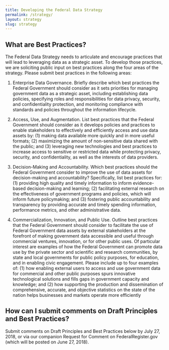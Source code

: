 ```yaml
---
title: Developing the Federal Data Strategy
permalink: /strategy/
layout: strategy
slug: strategy
---
```


## What are Best Practices?

The Federal Data Strategy needs to articulate and encourage practices that will lead to leveraging data as a strategic  asset. To develop those practices, we are soliciting public input on best practices along the four areas of the strategy.  Please submit best practices in the following areas:

1. Enterprise Data Governance. Briefly describe which best practices the Federal Government should consider as it sets priorities for managing government data as a strategic asset, including establishing data policies, specifying roles and responsibilities for data privacy, security, and confidentiality protection, and monitoring compliance with standards and policies throughout the information lifecycle.

2. Access, Use, and Augmentation. List best practices that the Federal Government should consider as it develops policies and practices to enable stakeholders to effectively and efficiently access and use data assets by: (1) making data available more quickly and in more useful formats; (2) maximizing the amount of non-sensitive data shared with the public; and (3) leveraging new technologies and best practices to increase access to sensitive or restricted data while protecting privacy, security, and confidentiality, as well as the interests of data providers.

3. Decision-Making and Accountability. Which best practices should the Federal Government consider to improve the use of data assets for decision-making and accountability? Specifically, list best practices for: (1) providing high quality and timely information to inform evidence-based decision-making and learning; (2) facilitating external research on the effectiveness of government programs and policies, which will inform future policymaking; and (3) fostering public accountability and transparency by providing accurate and timely spending information, performance metrics, and other administrative data.

4. Commercialization, Innovation, and Public Use. Outline best practices that the Federal Government should consider to facilitate the use of Federal Government data assets by external stakeholders at the forefront of making government data accessible and useful through commercial ventures, innovation, or for other public uses.  Of particular interest are examples of how the Federal Government can promote data use by the private sector and scientific and research communities, by state and local governments for public policy purposes, for education, and in enabling civic engagement. Please include up to four examples of: (1) how enabling external users to access and use government data for commercial and other public purposes spurs innovative technological solutions and fills gaps in government capacity and knowledge; and (2) how supporting the production and dissemination of comprehensive, accurate, and objective statistics on the state of the nation helps businesses and markets operate more efficiently

## How can I submit comments on Draft Principles and Best Practices?

Submit comments on Draft Principles and Best Practices below by July 27, 2018, or via our companion Request for Comment on FederalRegister.gov (which will be posted on June 27, 2018).


